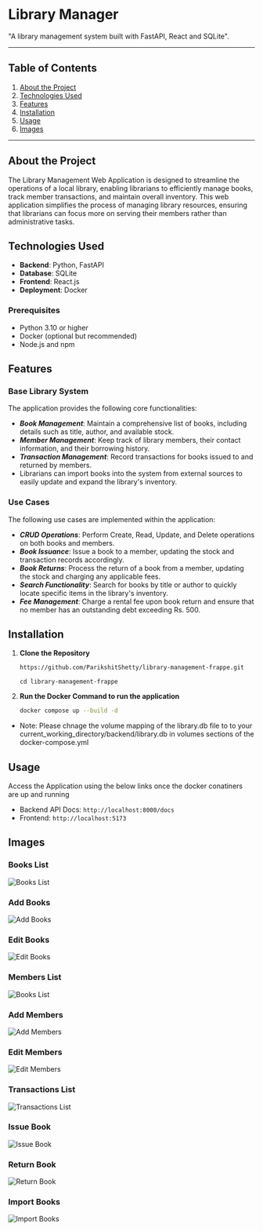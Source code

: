 # Library Manager

"A library management system built with FastAPI, React and SQLite".

---

## Table of Contents

1. [About the Project](#about-the-project)
2. [Technologies Used](#technologies-used)
3. [Features](#features)
4. [Installation](#installation)
5. [Usage](#usage)
6. [Images](#images)

---

## About the Project
  
The Library Management Web Application is designed to streamline the operations of a local library, enabling librarians to efficiently manage books, track member transactions, and maintain overall inventory. This web      application simplifies the process of managing library resources, ensuring that librarians can focus more on serving their members rather than administrative tasks.


## Technologies Used

- **Backend**: Python, FastAPI
- **Database**: SQLite
- **Frontend**: React.js
- **Deployment**: Docker

### Prerequisites

- Python 3.10 or higher
- Docker (optional but recommended)
- Node.js and npm

## Features

### Base Library System

The application provides the following core functionalities:

- ***Book Management***: Maintain a comprehensive list of books, including details such as title, author, and available stock.
- ***Member Management***: Keep track of library members, their contact information, and their borrowing history.
- ***Transaction Management***: Record transactions for books issued to and returned by members.
- Librarians can import books into the system from external sources to easily update and expand the library's inventory.

### Use Cases

The following use cases are implemented within the application:

- ***CRUD Operations***: Perform Create, Read, Update, and Delete operations on both books and members.
- ***Book Issuance***: Issue a book to a member, updating the stock and transaction records accordingly.
- ***Book Returns***: Process the return of a book from a member, updating the stock and charging any applicable fees.
- ***Search Functionality***: Search for books by title or author to quickly locate specific items in the library's inventory.
- ***Fee Management***: Charge a rental fee upon book return and ensure that no member has an outstanding debt exceeding Rs. 500.

## Installation

1. **Clone the Repository**
   ```bash
   https://github.com/ParikshitShetty/library-management-frappe.git
   ```
   ```
   cd library-management-frappe
   ```
2. **Run the Docker Command to run the application**
   ```bash
   docker compose up --build -d
   ```
- Note: Please chnage the volume mapping of the library.db file to to your current_working_directory/backend/library.db in volumes sections of the docker-compose.yml

## Usage

Access the Application using the below links once the docker conatiners are up and running

- Backend API Docs: 
    ``` http://localhost:8000/docs ```
- Frontend:
    ``` http://localhost:5173 ```

## Images

### Books List
![Books List](https://github.com/ParikshitShetty/library-management-frappe/blob/main/images/books_list.jpg)

### Add Books
![Add Books](https://github.com/ParikshitShetty/library-management-frappe/blob/main/images/add_books.jpg)

### Edit Books
![Edit Books](https://github.com/ParikshitShetty/library-management-frappe/blob/main/images/edit_books.jpg)

### Members List
![Books List](https://github.com/ParikshitShetty/library-management-frappe/blob/main/images/members_list.jpg)

### Add Members
![Add Members](https://github.com/ParikshitShetty/library-management-frappe/blob/main/images/add_members.jpg)

### Edit Members
![Edit Members](https://github.com/ParikshitShetty/library-management-frappe/blob/main/images/edit_members.jpg)

### Transactions List
![Transactions List](https://github.com/ParikshitShetty/library-management-frappe/blob/main/images/transactions.jpg)

### Issue Book
![Issue Book](https://github.com/ParikshitShetty/library-management-frappe/blob/main/images/issue_book.jpg)

### Return Book
![Return Book](https://github.com/ParikshitShetty/library-management-frappe/blob/main/images/return_book.jpg)

### Import Books
![Import Books](https://github.com/ParikshitShetty/library-management-frappe/blob/main/images/import_books.jpg)
